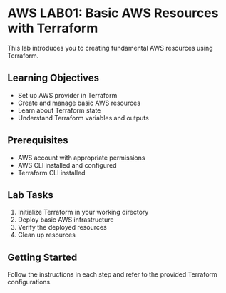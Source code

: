 # AWS LAB01: Basic AWS Resources with Terraform

This lab introduces you to creating fundamental AWS resources using Terraform.

## Learning Objectives

- Set up AWS provider in Terraform
- Create and manage basic AWS resources
- Learn about Terraform state
- Understand Terraform variables and outputs

## Prerequisites

- AWS account with appropriate permissions
- AWS CLI installed and configured
- Terraform CLI installed

## Lab Tasks

1. Initialize Terraform in your working directory
2. Deploy basic AWS infrastructure
3. Verify the deployed resources
4. Clean up resources

## Getting Started

Follow the instructions in each step and refer to the provided Terraform configurations. 